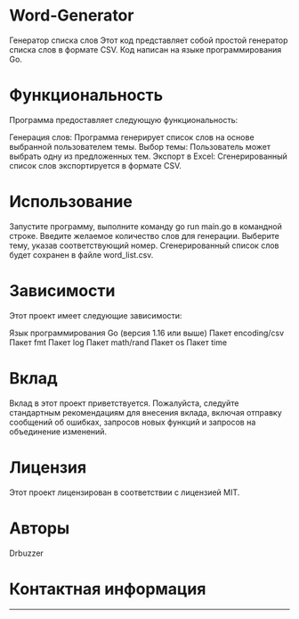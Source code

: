 # Word-Generator
Генератор списка слов
Этот код представляет собой простой генератор списка слов в формате CSV. Код написан на языке программирования Go.

# Функциональность
Программа предоставляет следующую функциональность:

Генерация слов: Программа генерирует список слов на основе выбранной пользователем темы.
Выбор темы: Пользователь может выбрать одну из предложенных тем.
Экспорт в Excel: Сгенерированный список слов экспортируется в формате CSV.
# Использование
Запустите программу, выполните команду go run main.go в командной строке.
Введите желаемое количество слов для генерации.
Выберите тему, указав соответствующий номер.
Сгенерированный список слов будет сохранен в файле word_list.csv.
# Зависимости
Этот проект имеет следующие зависимости:

Язык программирования Go (версия 1.16 или выше)
Пакет encoding/csv
Пакет fmt
Пакет log
Пакет math/rand
Пакет os
Пакет time
# Вклад
Вклад в этот проект приветствуется. Пожалуйста, следуйте стандартным рекомендациям для внесения вклада, включая отправку сообщений об ошибках, запросов новых функций и запросов на объединение изменений.

# Лицензия
Этот проект лицензирован в соответствии с лицензией MIT.

# Авторы
Drbuzzer
# Контактная информация
---------------------------------
